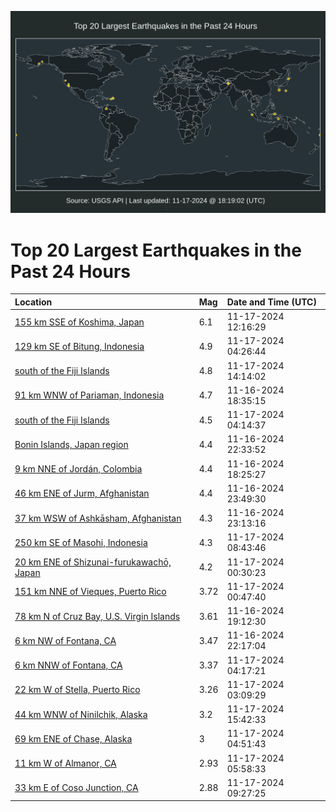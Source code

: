 ![Map](./map.png)

# Top 20 Largest Earthquakes in the Past 24 Hours

| Location | Mag | Date and Time (UTC) |
|:---|:---|:---|
| [155 km SSE of Koshima, Japan](https://earthquake.usgs.gov/earthquakes/eventpage/us7000nsa3) | 6.1 | 11-17-2024 12:16:29 |
| [129 km SE of Bitung, Indonesia](https://earthquake.usgs.gov/earthquakes/eventpage/us7000ns8i) | 4.9 | 11-17-2024 04:26:44 |
| [south of the Fiji Islands](https://earthquake.usgs.gov/earthquakes/eventpage/us7000nsac) | 4.8 | 11-17-2024 14:14:02 |
| [91 km WNW of Pariaman, Indonesia](https://earthquake.usgs.gov/earthquakes/eventpage/us7000ns6v) | 4.7 | 11-16-2024 18:35:15 |
| [south of the Fiji Islands](https://earthquake.usgs.gov/earthquakes/eventpage/us7000ns8g) | 4.5 | 11-17-2024 04:14:37 |
| [Bonin Islands, Japan region](https://earthquake.usgs.gov/earthquakes/eventpage/us7000ns7m) | 4.4 | 11-16-2024 22:33:52 |
| [9 km NNE of Jordán, Colombia](https://earthquake.usgs.gov/earthquakes/eventpage/us7000ns6u) | 4.4 | 11-16-2024 18:25:27 |
| [46 km ENE of Jurm, Afghanistan](https://earthquake.usgs.gov/earthquakes/eventpage/us7000ns7u) | 4.4 | 11-16-2024 23:49:30 |
| [37 km WSW of Ashkāsham, Afghanistan](https://earthquake.usgs.gov/earthquakes/eventpage/us7000ns7q) | 4.3 | 11-16-2024 23:13:16 |
| [250 km SE of Masohi, Indonesia](https://earthquake.usgs.gov/earthquakes/eventpage/us7000ns94) | 4.3 | 11-17-2024 08:43:46 |
| [20 km ENE of Shizunai-furukawachō, Japan](https://earthquake.usgs.gov/earthquakes/eventpage/us7000ns82) | 4.2 | 11-17-2024 00:30:23 |
| [151 km NNE of Vieques, Puerto Rico](https://earthquake.usgs.gov/earthquakes/eventpage/pr2024322000) | 3.72 | 11-17-2024 00:47:40 |
| [78 km N of Cruz Bay, U.S. Virgin Islands](https://earthquake.usgs.gov/earthquakes/eventpage/pr2024321001) | 3.61 | 11-16-2024 19:12:30 |
| [6 km NW of Fontana, CA](https://earthquake.usgs.gov/earthquakes/eventpage/ci40794295) | 3.47 | 11-16-2024 22:17:04 |
| [6 km NNW of Fontana, CA](https://earthquake.usgs.gov/earthquakes/eventpage/ci40794407) | 3.37 | 11-17-2024 04:17:21 |
| [22 km W of Stella, Puerto Rico](https://earthquake.usgs.gov/earthquakes/eventpage/pr71465968) | 3.26 | 11-17-2024 03:09:29 |
| [44 km WNW of Ninilchik, Alaska](https://earthquake.usgs.gov/earthquakes/eventpage/ak024ess8bru) | 3.2 | 11-17-2024 15:42:33 |
| [69 km ENE of Chase, Alaska](https://earthquake.usgs.gov/earthquakes/eventpage/ak024eslqibx) | 3 | 11-17-2024 04:51:43 |
| [11 km W of Almanor, CA](https://earthquake.usgs.gov/earthquakes/eventpage/nc75087236) | 2.93 | 11-17-2024 05:58:33 |
| [33 km E of Coso Junction, CA](https://earthquake.usgs.gov/earthquakes/eventpage/ci40794527) | 2.88 | 11-17-2024 09:27:25 |
